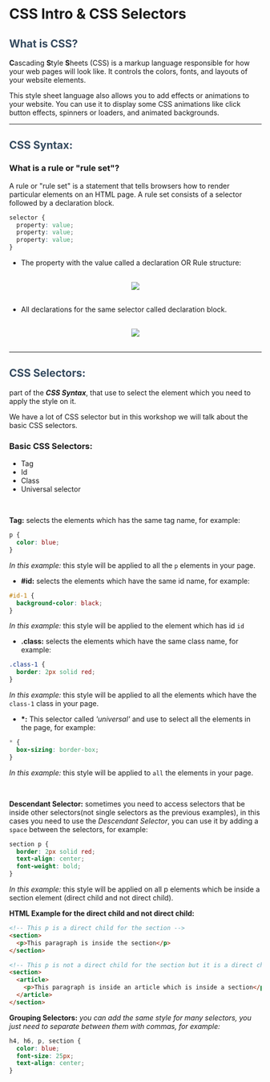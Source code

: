 # CSS Intro & CSS Selectors

<h2 style="color: #34495e">
What is CSS?
</h2>

**C**ascading **S**tyle **S**heets (CSS) is a markup language responsible for how your web pages will look like. It controls the colors, fonts, and layouts of your website elements.

This style sheet language also allows you to add effects or animations to your website. You can use it to display some CSS animations like click button effects, spinners or loaders, and animated backgrounds.

---

<h2 style="color: #34495e">
CSS Syntax:
</h2>

### What is a rule or "rule set"?

A rule or "rule set" is a statement that tells browsers how to render particular elements on an HTML page. A rule set consists of a selector followed by a declaration block.

```CSS
selector {
  property: value;
  property: value;
  property: value;
}
```

- The property with the value called a declaration OR Rule structure:

 <div style="text-align:center; margin: 30px 0;">
 <img  src="https://4.bp.blogspot.com/-nrJqxDUMAL4/ViCjLDQoG8I/AAAAAAAAAK0/O7Zmg3wLWqE/s1600/css-syntax.gif" /></div>
 
 
- All declarations for the same selector called declaration block.

 <div style="text-align:center; margin: 30px 0;">
 <img  src="https://www.littlewebhut.com/images/css_declaration.gif" /></div>

---

<h2 style="color: #34495e">
CSS Selectors:
</h2>

part of the **_CSS Syntax_**, that use to select the element which you need to apply the style on it.

We have a lot of CSS selector but in this workshop we will talk about the basic CSS selectors.

### Basic CSS Selectors:

- Tag
- Id
- Class
- Universal selector

<br/>

**Tag:** selects the elements which has the same tag name, for example:

```CSS
p {
  color: blue;
}
```

_In this example:_ this style will be applied to all the `p` elements in your page.

- **#id:** selects the elements which have the same id name, for example:

```CSS
#id-1 {
  background-color: black;
}
```

_In this example:_ this style will be applied to the element which has id `id`

- **.class:** selects the elements which have the same class name, for example:

```CSS
.class-1 {
  border: 2px solid red;
}
```

_In this example:_ this style will be applied to all the elements which have the `class-1` class in your page.

- **\*:** This selector called _'universal'_ and use to select all the elements in the page, for example:

```CSS
* {
  box-sizing: border-box;
}
```

_In this example:_ this style will be applied to `all` the elements in your page.

<br/>

**Descendant Selector:**
sometimes you need to access selectors that be inside other selectors(not single selectors as the previous examples), in this cases you need to use the _Descendant Selector_, you can use it by adding a `space` between the selectors, for example:

```CSS
section p {
  border: 2px solid red;
  text-align: center;
  font-weight: bold;
}
```

_In this example:_ this style will be applied on all p elements which be inside a section element (direct child and not direct child).

**HTML Example for the direct child and not direct child:**

```HTML
<!-- This p is a direct child for the section -->
<section>
  <p>This paragraph is inside the section</p>
</section>

<!-- This p is not a direct child for the section but it is a direct child for the article -->
<section>
  <article>
    <p>This paragraph is inside an article which is inside a section</p>
  </article>
</section>
```

**Grouping Selectors:**
_you can add the same style for many selectors, you just need to separate between them with commas, for example:_

```CSS
h4, h6, p, section {
  color: blue;
  font-size: 25px;
  text-align: center;
}
```

<!--
**Simple Exercise for the CSS selectors** [here](https://codepen.io/fares98/pen/WNvxbKG?editors=1000) -->
